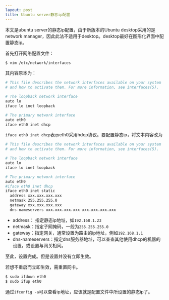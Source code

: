 ```yaml
---
layout: post
title: Ubuntu server静态ip配置
---
```


本文是ubuntu server的静态ip配置，由于新版本的Ubuntu desktop采用的是network manager，因此此法不适用于desktop。desktop最好在图形化界面中配置静态ip。

首先打开网络配置文件：

```bash
$ vim /etc/network/interfaces
```

其内容原本为：

```bash
# This file describes the network interfaces available on your system
# and how to activate them. For more information, see interfaces(5).

# The loopback network interface
auto lo
iface lo inet loopback

# The primary network interface
auto eth0
iface eth0 inet dhcp
```

`iface eth0 inet dhcp`表示eth0采用hdcp协议。要配置静态ip，将文本内容改为

```bash
# This file describes the network interfaces available on your system
# and how to activate them. For more information, see interfaces(5).

# The loopback network interface
auto lo
iface lo inet loopback

# The primary network interface
auto eth0
#iface eth0 inet dhcp
iface eth0 inet static
  address xxx.xxx.xxx.xxx
  netmask 255.255.255.0
  gateway xxx.xxx.xxx.xxx
  dns-nameservers xxx.xxx.xxx.xxx xxx.xxx.xxx.xxx
```

- address： 指定静态ip地址，如`192.168.1.23`
- netmask：指定子网掩码，一般为`255.255.255.0`
- gateway：指定网关，通常设置为路由的ip地址，例如`192.168.1.1`
- dns-nameservers：指定dns服务器地址，可以查查其他使用dhcp的机器的设置，或设置与网关相同。

至此，设置完成。但是设置并没有立即生效。

若想不重启而立即生效，需重置网卡。

```bash
$ sudo ifdown eth0
$ sudo ifup eth0
```

通过`ifconfig -a`可以查看ip地址，应该就是配置文件中所设置的静态ip了。
